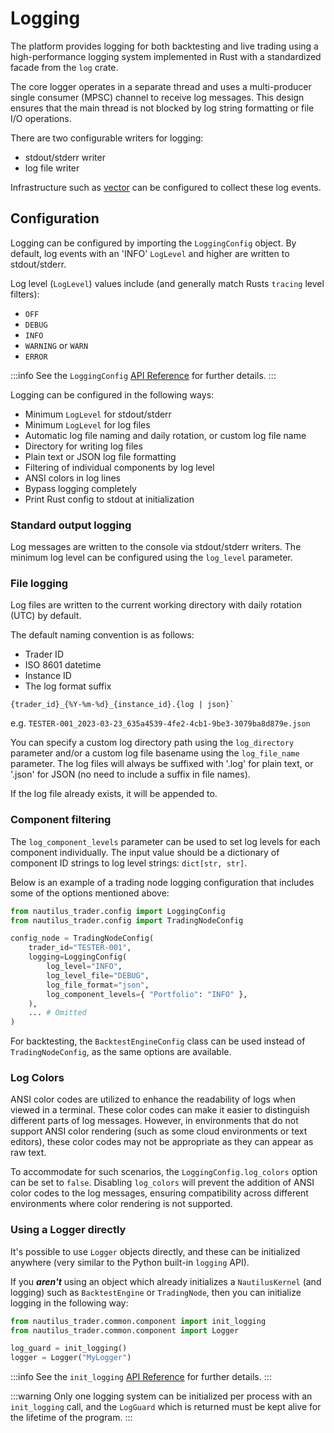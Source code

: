 # Logging

The platform provides logging for both backtesting and live trading using a high-performance logging system implemented in Rust
with a standardized facade from the `log` crate.

The core logger operates in a separate thread and uses a multi-producer single consumer (MPSC) channel to receive log messages.
This design ensures that the main thread is not blocked by log string formatting or file I/O operations.

There are two configurable writers for logging:
- stdout/stderr writer
- log file writer

Infrastructure such as [vector](https://github.com/vectordotdev/vector) can be configured to collect these log events.

## Configuration

Logging can be configured by importing the `LoggingConfig` object.
By default, log events with an 'INFO' `LogLevel` and higher are written to stdout/stderr.

Log level (`LogLevel`) values include (and generally match Rusts `tracing` level filters):
- `OFF`
- `DEBUG`
- `INFO`
- `WARNING` or `WARN`
- `ERROR`

:::info
See the `LoggingConfig` [API Reference](../api_reference/config.md) for further details.
:::

Logging can be configured in the following ways:
- Minimum `LogLevel` for stdout/stderr
- Minimum `LogLevel` for log files
- Automatic log file naming and daily rotation, or custom log file name
- Directory for writing log files
- Plain text or JSON log file formatting
- Filtering of individual components by log level
- ANSI colors in log lines
- Bypass logging completely
- Print Rust config to stdout at initialization

### Standard output logging
Log messages are written to the console via stdout/stderr writers. The minimum log level can be configured using the `log_level` parameter.

### File logging

Log files are written to the current working directory with daily rotation (UTC) by default. 

The default naming convention is as follows:
- Trader ID
- ISO 8601 datetime
- Instance ID
- The log format suffix

```
{trader_id}_{%Y-%m-%d}_{instance_id}.{log | json}`
```

e.g. `TESTER-001_2023-03-23_635a4539-4fe2-4cb1-9be3-3079ba8d879e.json`

You can specify a custom log directory path using the `log_directory` parameter and/or a custom log file basename using the `log_file_name` parameter. 
The log files will always be suffixed with '.log' for plain text, or '.json' for JSON (no need to include a suffix in file names).

If the log file already exists, it will be appended to.

### Component filtering

The `log_component_levels` parameter can be used to set log levels for each component individually.
The input value should be a dictionary of component ID strings to log level strings: `dict[str, str]`.

Below is an example of a trading node logging configuration that includes some of the options mentioned above:

```python
from nautilus_trader.config import LoggingConfig
from nautilus_trader.config import TradingNodeConfig

config_node = TradingNodeConfig(
    trader_id="TESTER-001",
    logging=LoggingConfig(
        log_level="INFO",
        log_level_file="DEBUG",
        log_file_format="json",
        log_component_levels={ "Portfolio": "INFO" },
    ),
    ... # Omitted
)
```

For backtesting, the `BacktestEngineConfig` class can be used instead of `TradingNodeConfig`, as the same options are available.

### Log Colors

ANSI color codes are utilized to enhance the readability of logs when viewed in a terminal.
These color codes can make it easier to distinguish different parts of log messages.
However, in environments that do not support ANSI color rendering (such as some cloud environments or text editors),
these color codes may not be appropriate as they can appear as raw text.

To accommodate for such scenarios, the `LoggingConfig.log_colors` option can be set to `false`.
Disabling `log_colors` will prevent the addition of ANSI color codes to the log messages, ensuring
compatibility across different environments where color rendering is not supported.

### Using a Logger directly

It's possible to use `Logger` objects directly, and these can be initialized anywhere (very similar to the Python built-in `logging` API).

If you ***aren't*** using an object which already initializes a `NautilusKernel` (and logging) such as `BacktestEngine` or `TradingNode`, 
then you can initialize logging in the following way:
```python
from nautilus_trader.common.component import init_logging
from nautilus_trader.common.component import Logger

log_guard = init_logging()
logger = Logger("MyLogger")
```

:::info
See the `init_logging` [API Reference](../api_reference/common) for further details.
:::

:::warning
Only one logging system can be initialized per process with an `init_logging` call, and the `LogGuard` which is returned must be kept alive for the lifetime of the program.
:::
